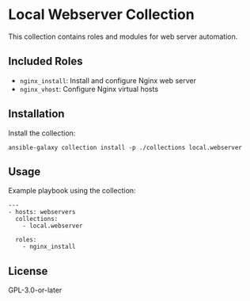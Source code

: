 # Local Webserver Collection

This collection contains roles and modules for web server automation.

## Included Roles

- `nginx_install`: Install and configure Nginx web server
- `nginx_vhost`: Configure Nginx virtual hosts

## Installation

Install the collection:

    ansible-galaxy collection install -p ./collections local.webserver

## Usage

Example playbook using the collection:

    ---
    - hosts: webservers
      collections:
        - local.webserver

      roles:
        - nginx_install

## License

GPL-3.0-or-later
